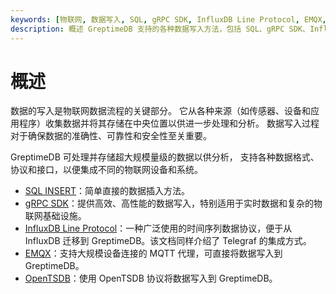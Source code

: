 ```yaml
---
keywords: [物联网, 数据写入, SQL, gRPC SDK, InfluxDB Line Protocol, EMQX, OpenTSDB]
description: 概述 GreptimeDB 支持的各种数据写入方法，包括 SQL、gRPC SDK、InfluxDB Line Protocol、EMQX 和 OpenTSDB。
---
```


# 概述

数据的写入是物联网数据流程的关键部分。
它从各种来源（如传感器、设备和应用程序）收集数据并将其存储在中央位置以供进一步处理和分析。
数据写入过程对于确保数据的准确性、可靠性和安全性至关重要。

GreptimeDB 可处理并存储超大规模量级的数据以供分析，
支持各种数据格式、协议和接口，以便集成不同的物联网设备和系统。

- [SQL INSERT](sql.md)：简单直接的数据插入方法。
- [gRPC SDK](./grpc-sdks/overview.md)：提供高效、高性能的数据写入，特别适用于实时数据和复杂的物联网基础设施。
- [InfluxDB Line Protocol](influxdb-line-protocol.md)：一种广泛使用的时间序列数据协议，便于从 InfluxDB 迁移到 GreptimeDB。该文档同样介绍了 Telegraf 的集成方式。
- [EMQX](emqx.md)：支持大规模设备连接的 MQTT 代理，可直接将数据写入到 GreptimeDB。
- [OpenTSDB](opentsdb.md)：使用 OpenTSDB 协议将数据写入到 GreptimeDB。

